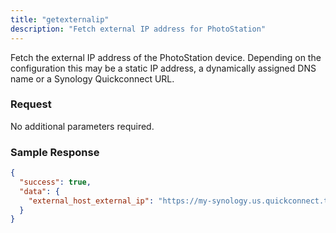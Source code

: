 ```yaml
---
title: "getexternalip"
description: "Fetch external IP address for PhotoStation"
---
```


Fetch the external IP address of the PhotoStation device. Depending on the
configuration this may be a static IP address, a dynamically assigned DNS
name or a Synology Quickconnect URL.

### Request ###

No additional parameters required.

### Sample Response ###

```json
{
  "success": true,
  "data": {
    "external_host_external_ip": "https://my-synology.us.quickconnect.to"
  }
}
```
